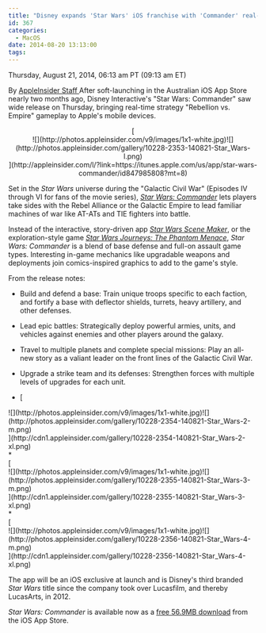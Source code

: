 ```yaml
---
title: "Disney expands 'Star Wars' iOS franchise with 'Commander' real-time strategy game"
id: 367
categories:
  - MacOS
date: 2014-08-20 13:13:00
tags:
---
```


<div readability="41">

 Thursday, August 21, 2014, 06:13 am PT (09:13 am ET) 

 By [AppleInsider Staff ](mailto:news@appleinsider.com)
<span>After soft-launching in the Australian iOS App Store nearly two months ago, Disney Interactive's "Star Wars: Commander" saw wide release on Thursday, bringing real-time strategy "Rebellion vs. Empire" gameplay to Apple's mobile devices.

</span>

<div align="center">[
<div>![](http://photos.appleinsider.com/v9/images/1x1-white.jpg)<noscript>![](http://photos.appleinsider.com/gallery/10228-2353-140821-Star_Wars-l.png)</noscript></div>](http://appleinsider.com/l/?link=https://itunes.apple.com/us/app/star-wars-commander/id847985808?mt=8)

<span></span></div>

Set in the _Star Wars_ universe during the "Galactic Civil War" (Episodes IV through VI for fans of the movie series), [_Star Wars: Commander_](http://appleinsider.com/l/?link=https://itunes.apple.com/us/app/star-wars-commander/id847985808?mt=8) lets players take sides with the Rebel Alliance or the Galactic Empire to lead familiar machines of war like AT-ATs and TIE fighters into battle.

Instead of the interactive, story-driven app [_Star Wars Scene Maker_](http://appleinsider.com/articles/14/06/19/disneys-star-wars-scene-maker-lets-users-recreate-iconic-movie-scenes-on-their-ipad), or the exploration-style game [_Star Wars Journeys: The Phantom Menace_](http://appleinsider.com/l/?link=https://itunes.apple.com/us/app/star-wars-journeys-phantom/id796726213?mt=8), _Star Wars: Commander_ is a blend of base defense and full-on assault game types. Interesting in-game mechanics like upgradable weapons and deployments join comics-inspired graphics to add to the game's style.

From the release notes:

*   Build and defend a base: Train unique troops specific to each faction, and fortify a base with deflector shields, turrets, heavy artillery, and other defenses.

*   Lead epic battles: Strategically deploy powerful armies, units, and vehicles against enemies and other players around the galaxy.

*   Travel to multiple planets and complete special missions: Play an all-new story as a valiant leader on the front lines of the Galactic Civil War.

*   Upgrade a strike team and its defenses: Strengthen forces with multiple levels of upgrades for each unit.

<div>

*   <div>[
<div>![](http://photos.appleinsider.com/v9/images/1x1-white.jpg)<noscript>![](http://photos.appleinsider.com/gallery/10228-2354-140821-Star_Wars-2-m.png)</noscript></div>](http://cdn1.appleinsider.com/gallery/10228-2354-140821-Star_Wars-2-xl.png)</div>
*   <div>[
<div>![](http://photos.appleinsider.com/v9/images/1x1-white.jpg)<noscript>![](http://photos.appleinsider.com/gallery/10228-2355-140821-Star_Wars-3-m.png)</noscript></div>](http://cdn1.appleinsider.com/gallery/10228-2355-140821-Star_Wars-3-xl.png)</div>
*   <div>[
<div>![](http://photos.appleinsider.com/v9/images/1x1-white.jpg)<noscript>![](http://photos.appleinsider.com/gallery/10228-2356-140821-Star_Wars-4-m.png)</noscript></div>](http://cdn1.appleinsider.com/gallery/10228-2356-140821-Star_Wars-4-xl.png)</div></div>

The app will be an iOS exclusive at launch and is Disney's third branded _Star Wars_ title since the company took over Lucasfilm, and thereby LucasArts, in 2012.

_Star Wars: Commander_ is available now as a [free 56.9MB download](http://appleinsider.com/l/?link=https://itunes.apple.com/us/app/star-wars-commander/id847985808?mt=8) from the iOS App Store. 
</div>